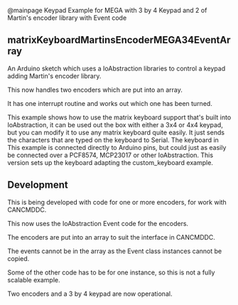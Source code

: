 @mainpage Keypad Example for MEGA with 3 by 4 Keypad and 2 of Martin's encoder library with Event code

## matrixKeyboardMartinsEncoderMEGA34EventArray

An Arduino sketch which uses a IoAbstraction libraries to control a keypad adding Martin's encoder library.

This now handles two encoders which are put into an array.

It has one interrupt routine and works out which one has been turned.
 
 This example shows how to use the matrix keyboard support that's built into IoAbstraction,
 it can be used out the box with either a 3x4 or 4x4 keypad, but you can modify it to use
 any matrix keyboard quite easily.
 It just sends the characters that are typed on the keyboard to Serial. The keyboard in This
 example is connected directly to Arduino pins, but could just as easily be connected over
 a PCF8574, MCP23017 or other IoAbstraction.
 This version sets up the keyboard adapting the custom_keyboard example.
 
## Development

This is being developed with code for one or more encoders, for work with CANCMDDC.

This now uses the IoAbstraction Event code for the encoders.

The encoders are put into an array to suit the interface in CANCMDDC.

The events cannot be in the array as the Event class instances cannot be copied.

Some of the other code has to be for one instance, so this is not a fully scalable example.

Two encoders and a 3 by 4 keypad are now operational.

